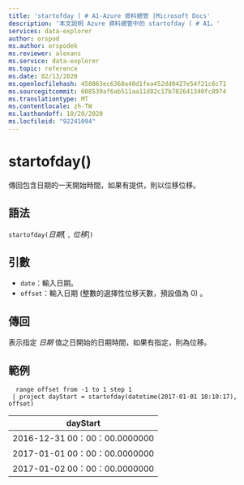 ```yaml
---
title: 'startofday ( # A1-Azure 資料總管 |Microsoft Docs'
description: '本文說明 Azure 資料總管中的 startofday ( # A1。'
services: data-explorer
author: orspod
ms.author: orspodek
ms.reviewer: alexans
ms.service: data-explorer
ms.topic: reference
ms.date: 02/13/2020
ms.openlocfilehash: 450863ec6360a40d1fea452dd0427e54f21c6c71
ms.sourcegitcommit: 608539af6ab511aa11d82c17b782641340fc8974
ms.translationtype: MT
ms.contentlocale: zh-TW
ms.lasthandoff: 10/20/2020
ms.locfileid: "92241094"
---
```

# <a name="startofday"></a>startofday()

傳回包含日期的一天開始時間，如果有提供，則以位移位移。

## <a name="syntax"></a>語法

`startofday(`*日期*[ `,` *位移*]`)`

## <a name="arguments"></a>引數

* `date`：輸入日期。
* `offset`：輸入日期 (整數的選擇性位移天數，預設值為 0) 。 

## <a name="returns"></a>傳回

表示指定 *日期* 值之日開始的日期時間，如果有指定，則為位移。

## <a name="example"></a>範例

```kusto
  range offset from -1 to 1 step 1
 | project dayStart = startofday(datetime(2017-01-01 10:10:17), offset) 
```

|dayStart|
|---|
|2016-12-31 00：00：00.0000000|
|2017-01-01 00：00：00.0000000|
|2017-01-02 00：00：00.0000000|